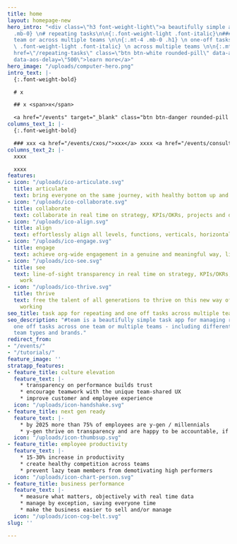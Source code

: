 ```yaml
---
title: home
layout: homepage-new
hero_intro: "<div class=\"h3 font-weight-light\">a beautifully simple app for</div>\n\n{:.mt-4
  .mb-0} \n# repeating tasks\n\n{:.font-weight-light .font-italic}\n##### for one
  team or across multiple teams \n\n{:.mt-4 .mb-0 .h1} \n one-off tasks \n\n{:.h5
  \ .font-weight-light .font-italic} \n across multiple teams \n\n{:.mt-5 .mb-0}  \n<a
  href=\"/repeating-tasks\" class=\"btn btn-white rounded-pill\" data-aos=\"fade-left\"
  data-aos-delay=\"500\">learn more</a>"
hero_image: "/uploads/computer-hero.png"
intro_text: |-
  {:.font-weight-bold}

  # x

  ## x <span>x</span>

  <a href="/events" target="_blank" class="btn btn-danger rounded-pill mt-3">Book an event</a>
columns_text_1: |-
  {:.font-weight-bold}

  ### xxx <a href="/events/cxos/">xxx</a> xxxx <a href="/events/consultants/">xxx</a> xxxx
columns_text_2: |-
  xxxx

  xxxx
features:
- icon: "/uploads/ico-articulate.svg"
  title: articulate
  text: bring everyone on the same journey, with healthy bottom up and top down inspiration
- icon: "/uploads/ico-collaborate.svg"
  title: collaborate
  text: collaborate in real time on strategy, KPIs/OKRs, projects and day-to-day work
- icon: "/uploads/ico-align.svg"
  title: align
  text: effortlessly align all levels, functions, verticals, horizontals and geographies
- icon: "/uploads/ico-engage.svg"
  title: engage
  text: achieve org-wide engagement in a genuine and meaningful way, like never before
- icon: "/uploads/ico-see.svg"
  title: see
  text: line-of-sight transparency in real time on strategy, KPIs/OKRs, people and
    work
- icon: "/uploads/ico-thrive.svg"
  title: thrive
  text: free the talent of all generations to thrive on this new way of thinking and
    working
seo_title: task app for repeating and one off tasks across multiple teams
seo_description: "#team is a beautifully simple task app for managing repeating and
  one off tasks across one team or multiple teams - including different time zones,
  team types and brands."
redirect_from:
- "/events/"
- "/tutorials/"
feature_image: ''
stratapp_features:
- feature_title: culture elevation
  feature_text: |-
    * transparency on performance builds trust
    * encourage teamwork with the unique team-shared UX
    * improve customer and employee experience
  icon: "/uploads/icon-handshake.svg"
- feature_title: next gen ready
  feature_text: |-
    * by 2025 more than 75% of employees are y-gen / millennials
    * y-gen thrive on transparency and are happy to be accountable, if we make the expectations on them clear
  icon: "/uploads/icon-thumbsup.svg"
- feature_title: employee productivity
  feature_text: |-
    * 15-30% increase in productivity
    * create healthy competition across teams
    * prevent lazy team members from demotivating high performers
  icon: "/uploads/icon-chart-person.svg"
- feature_title: business performance
  feature_text: |-
    * measure what matters, objectively with real time data
    * manage by exception, saving everyone time
    * make the business easier to sell and/or manage
  icon: "/uploads/icon-cog-belt.svg"
slug: ''

---
```

